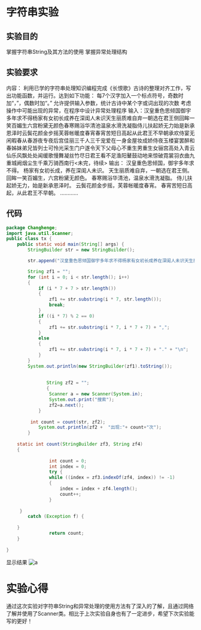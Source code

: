 字符串实验
======================
实验目的
---------------------
掌握字符串String及其方法的使用 掌握异常处理结构

实验要求
---------------------
内容：
利用已学的字符串处理知识编程完成《长恨歌》古诗的整理对齐工作，写出功能函数，并运行。达到如下功能：
每7个汉字加入一个标点符号，奇数时加“，”，偶数时加“。” 允许提供输入参数，统计古诗中某个字或词出现的次数 考虑操作中可能出现的异常，在程序中设计异常处理程序
输入：汉皇重色思倾国御宇多年求不得杨家有女初长成养在深闺人未识天生丽质难自弃一朝选在君王侧回眸一笑百媚生六宫粉黛无颜色春寒赐浴华清池温泉水滑洗凝脂侍儿扶起娇无力始是新承恩泽时云鬓花颜金步摇芙蓉帐暖度春宵春宵苦短日高起从此君王不早朝承欢侍宴无闲暇春从春游夜专夜后宫佳丽三千人三千宠爱在一身金屋妆成娇侍夜玉楼宴罢醉和春姊妹弟兄皆列士可怜光采生门户遂令天下父母心不重生男重生女骊宫高处入青云仙乐风飘处处闻缓歌慢舞凝丝竹尽日君王看不足渔阳鼙鼓动地来惊破霓裳羽衣曲九重城阙烟尘生千乘万骑西南行<未完，待续> 
输出： 汉皇重色思倾国，御宇多年求不得。 杨家有女初长成，养在深闺人未识。 天生丽质难自弃，一朝选在君王侧。 回眸一笑百媚生，六宫粉黛无颜色。 春寒赐浴华清池，温泉水滑洗凝脂。 侍儿扶起娇无力，始是新承恩泽时。 云鬓花颜金步摇，芙蓉帐暖度春宵。 春宵苦短日高起，从此君王不早朝。 …………

代码
---------------------
```java
package Changhenge;
import java.util.Scanner;  
public class tx {
	public static void main(String[] args) {
		StringBuilder str = new StringBuilder();

		str.append("汉皇重色思倾国御宇多年求不得杨家有女初长成养在深闺人未识天生丽质难自弃一朝选在君王侧回眸一笑百媚生六宫粉黛无颜色春寒赐浴华清池温泉水滑洗凝脂侍儿扶起娇无力始是新承恩泽时云鬓花颜金步摇芙蓉帐暖度春宵春宵苦短日高起从此君王不早朝承欢侍宴无闲暇春从春游夜专夜后宫佳丽三千人三千宠爱在一身金屋妆成娇侍夜玉楼宴罢醉和春姊妹弟兄皆列土可怜光彩生门户");

		String zf1 = "";
		for (int i = 0; i < str.length(); i++) 
		{                      
			if (i * 7 + 7 > str.length()) 
			{
				zf1 += str.substring(i * 7, str.length());
				break;
			}
			if ((i * 7) % 2 == 0)
			{
				zf1 += str.substring(i * 7, i * 7 + 7) + ",";
			} 
			else 
			{
				zf1 += str.substring(i * 7, i * 7 + 7) + "." + "\n";
			}
		}
		System.out.println(new StringBuilder(zf1).toString());
		
		
		       String zf2 = "";
		       {  
		        Scanner a = new Scanner(System.in);                   
		        System.out.print("搜索");  
		        zf2=a.next();    		        
		    }  
		
		 int count = count(str, zf2);
			System.out.println(zf2 +  "出现:"+ count+"次");
		}
	 
	static int count(StringBuilder zf3, String zf4)
	{
				
				int count = 0;
				int index = 0;
				try {
				while ((index = zf3.indexOf(zf4, index)) != -1)
				{
					index = index + zf4.length();
					count++;
				}
			
	 }
	    catch (Exception f) {
	    	
	}
				return count;
	}
		
}

```

显示结果
![a]()

实验心得
======================
通过这次实验对字符串String和异常处理的使用方法有了深入的了解，且通过网络了解并使用了Scanner类。相比于上次实验自身也有了一定进步，希望下次实验能写的更好！

